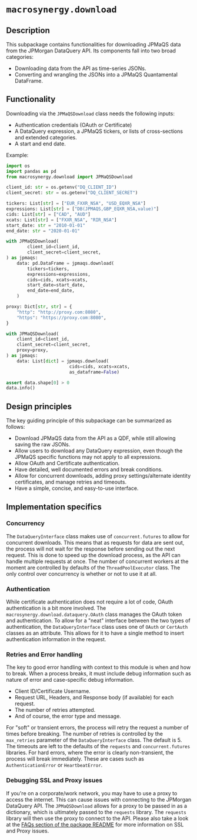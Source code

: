 # `macrosynergy.download`

## Description

This subpackage contains functionalities for downloading JPMaQS data from the JPMorgan DataQuery API.
Its components fall into two broad categories:

- Downloading data from the API as time-series JSONs.
- Converting and wrangling the JSONs into a JPMaQS Quantamental DataFrame.

## Functionality

Downloading via the `JPMaQSDownload` class needs the following inputs:

- Authentication credentials (OAuth or Certificate)
- A DataQuery expression, a JPMaQS tickers, or lists of cross-sections and extended categories.
- A start and end date.

Example:

```python
import os
import pandas as pd
from macrosynergy.download import JPMaQSDownload

client_id: str = os.getenv("DQ_CLIENT_ID")
client_secret: str = os.getenv("DQ_CLIENT_SECRET")

tickers: List[str] = ["EUR_FXXR_NSA", "USD_EQXR_NSA"]
expressions: List[str] = ["DB(JPMAQS,GBP_EQXR_NSA,value)"]
cids: List[str] = ["CAD", "AUD"]
xcats: List[str] = ["FXXR_NSA", "RIR_NSA"]
start_date: str = "2010-01-01"
end_date: str = "2020-01-01"

with JPMaQSDownload(
        client_id=client_id,
        client_secret=client_secret,
) as jpmaqs:
    data: pd.DataFrame = jpmaqs.download(
        tickers=tickers,
        expressions=expressions,
        cids=cids, xcats=xcats,
        start_date=start_date,
        end_date=end_date,
    )

proxy: Dict[str, str] = {
    "http": "http://proxy.com:8080",
    "https": "https://proxy.com:8080",
}

with JPMaQSDownload(
    client_id=client_id,
    client_secret=client_secret,
    proxy=proxy,
) as jpmaqs:
    data: List[dict] = jpmaqs.download(
                        cids=cids, xcats=xcats,
                        as_dataframe=False)

assert data.shape[0] > 0
data.info()
```

## Design principles

The key guiding principle of this subpackage can be summarized as follows:

- Download JPMaQS data from the API as a QDF, while still allowing saving the raw JSONs.
- Allow users to download any DataQuery expression, even though the JPMaQS specific functions may not apply to all expressions.
- Allow OAuth and Certificate authentication.
- Have detailed, well documented errors and break conditions.
- Allow for concurrent downloads, adding proxy settings/alternate identity certificates, and manage retries and timeouts.
- Have a simple, concise, and easy-to-use interface.

## Implementation specifics

### Concurrency

The `DataQueryInterface` class makes use of `concurrent.futures` to allow for concurrent downloads. This means that as requests for data are sent out, the process will not wait for the response before sending out the next request. This is done to speed up the download process, as the API can handle multiple requests at once. The number of concurrent workers at the moment are controlled by defaults of the `ThreadPoolExecutor` class. The only control over concurrency is whether or not to use it at all.

### Authentication

While certificate authentication does not require a lot of code, OAuth authentication is a bit more involved. The `macrosynergy.download.dataquery.OAuth` class manages the OAuth token and authentication. To allow for a "neat" interface between the two types of authentication, the `DataQueryInterface` class uses one of `OAuth` or `CertAuth` classes as an attribute. This allows for it to have a single method to insert authentication information in the request.

### Retries and Error handling

The key to good error handling with context to this module is when and how to break. When a process breaks, it must include debug information such as nature of error and case-specific debug information.

- Client ID/Certificate Username.
- Request URL, Headers, and Response body (if available) for each request.
- The number of retries attempted.
- And of course, the error type and message.

For "soft" or transient errors, the process will retry the request a number of times before breaking. The number of retries is controlled by the `max_retries` parameter of the `DataQueryInterface` class. The default is 5. The timeouts are left to the defaults of the `requests` and `concurrent.futures` libraries.
For hard errors, where the error is clearly non-transient, the process will break immediately. These are cases such as `AuthenticationError` or `HeartbeatError`.

### Debugging SSL and Proxy issues

If you're on a corporate/work network, you may have to use a proxy to access the internet. This can cause issues with connecting to the JPMorgan DataQuery API. The `JPMaQSDownload` allows for a proxy to be passed in as a dictionary, which is ultimately passed to the `requests` library. The `requests` library will then use the proxy to connect to the API.
Please also take a look at the [FAQs section of the package README](https://github.com/macrosynergy/macrosynergy#faqs-and-troubleshooting) for more information on SSL and Proxy issues.
